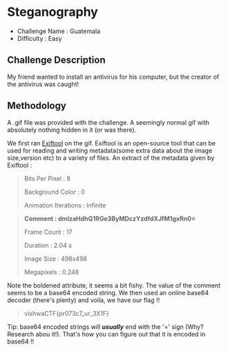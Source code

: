 # Steganography
- Challenge Name : Guatemala
- Difficulty :  Easy

## Challenge Description
My friend wanted to install an antivirus for his computer, but the creator of the antivirus was caught!

## Methodology
A .gif file was provided with the challenge. A seemingly normal gif with absolutely nothing hidden in it (or was there).

We first ran [Exiftool](https://github.com/exiftool/exiftool) on the gif. Exiftool is an open-source tool that can be used for reading and writing metadata(some extra data about the image size,version etc) to a variety of files. An extract of the metadata given by Exiftool :

>Bits Per Pixel                  : 8
>
>Background Color                : 0
>
>Animation Iterations            : Infinite

>**Comment                         : dmlzaHdhQ1RGe3ByMDczYzdfdXJfM1gxRn0=**
>
>Frame Count                     : 17
>
>Duration                        : 2.04 s
>
>Image Size                      : 498x498
>
>Megapixels                      : 0.248

Note the boldened attribute, it seems a bit fishy. The value of the comment seems to be a base64 encoded string. We then used an online base64 decoder (there's plenty) and voila, we have our flag !!

> vishwaCTF{pr073c7_ur_3X1F}

Tip: base64 encoded strings will ***usually*** end with the '=' sign (Why? Research abou it!). That's how you can figure out that it is encoded in base64 !!